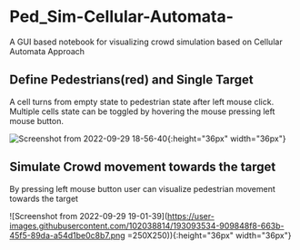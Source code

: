 # Ped_Sim-Cellular-Automata-
A GUI based notebook for visualizing crowd simulation based on Cellular Automata Approach

## Define Pedestrians(red) and Single Target
A cell turns from empty state to pedestrian state after left mouse click. Multiple cells state can be toggled by hovering the mouse pressing left mouse button.

![Screenshot from 2022-09-29 18-56-40](https://user-images.githubusercontent.com/102038814/193092854-8ac0fcf7-2d07-4a1c-a471-398d532d4519.png){:height="36px" width="36px"}

## Simulate Crowd movement towards the target 
By pressing left mouse button user can visualize pedestrian movement towards the target 


![Screenshot from 2022-09-29 19-01-39](https://user-images.githubusercontent.com/102038814/193093534-909848f8-663b-45f5-89da-a54d1be0c8b7.png =250X250)){:height="36px" width="36px"}
